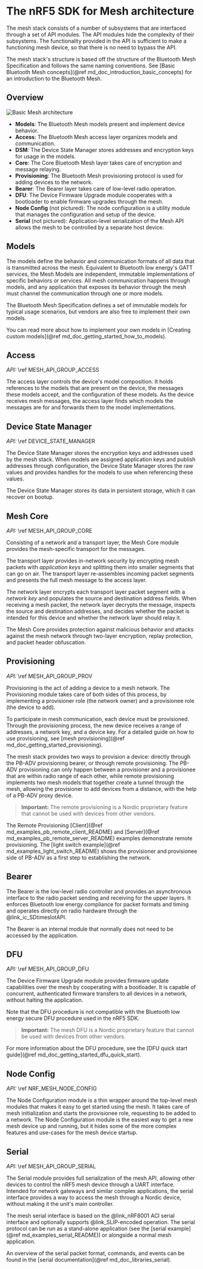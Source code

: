 # The nRF5 SDK for Mesh architecture

The mesh stack consists of a number of subsystems that are interfaced through a set of API modules. The API modules hide the complexity of their subsystems. The functionality provided in the API is sufficient to make a functioning mesh device, so that there is no need to bypass the API.

The mesh stack's structure is based off the structure of the Bluetooth Mesh Specification and follows the same naming conventions. See [Basic Bluetooth Mesh concepts](@ref md_doc_introduction_basic_concepts) for an introduction to the Bluetooth Mesh.

## Overview

 ![Basic Mesh architecture](img/basic_architecture.svg)

- **Models**: The Bluetooth Mesh models present and implement device behavior.
- **Access**: The Bluetooth Mesh access layer organizes models and communication.
- **DSM**: The Device State Manager stores addresses and encryption keys for usage in the models.
- **Core**: The Core Bluetooth Mesh layer takes care of encryption and message relaying.
- **Provisioning**: The Bluetooth Mesh provisioning protocol is used for adding devices to the network.
- **Bearer**: The Bearer layer takes care of low-level radio operation.
- **DFU**: The Device Firmware Upgrade module cooperates with a bootloader to enable firmware upgrades through the mesh.
- **Node Config** (not pictured): The node configuration is a utility module that manages the configuration and setup of the device.
- **Serial** (not pictured): Application-level serialization of the Mesh API allows the mesh to be controlled by a separate host device.

## Models

The models define the behavior and communication formats of all data that is transmitted across the mesh. Equivalent to Bluetooth low energy's GATT services, the Mesh Models are independent, immutable implementations of specific behaviors or services. All mesh communication happens through models, and any application that exposes its behavior through the mesh must channel the communication through one or more models.

The Bluetooth Mesh Specification defines a set of immutable models for typical usage scenarios, but vendors are also free to implement their own models.

You can read more about how to implement your own models in [Creating custom models](@ref md_doc_getting_started_how_to_models).

## Access

*API:* \ref MESH_API_GROUP_ACCESS

The access layer controls the device's model composition. It holds references to the models that are present on the device, the messages these models accept, and the configuration of these models. As the device receives mesh messages, the access layer finds which models the messages are for and forwards them to the model implementations.

## Device State Manager

*API:* \ref DEVICE_STATE_MANAGER

The Device State Manager stores the encryption keys and addresses used by the mesh stack. When models are assigned application keys and publish addresses through configuration, the Device State Manager stores the raw values and provides handles for the models to use when referencing these values.

The Device State Manager stores its data in persistent storage, which it can recover on bootup.

## Mesh Core

*API:* \ref MESH_API_GROUP_CORE

Consisting of a network and a transport layer, the Mesh Core module provides the mesh-specific transport for the messages.

The transport layer provides in-network security by encrypting mesh packets with _application keys_ and splitting them into smaller segments that can go on air. The transport layer re-assembles incoming packet segments and presents the full mesh message to the access layer.

The network layer encrypts each transport layer packet segment with a _network key_ and populates the source and destination address fields. When receiving a mesh packet, the network layer decrypts the message, inspects the source and destination addresses, and decides whether the packet is intended for this device and whether the network layer should relay it.

The Mesh Core provides protection against malicious behavior and attacks against the mesh network through two-layer encryption, replay protection, and packet header obfuscation.

## Provisioning

*API:* \ref MESH_API_GROUP_PROV

Provisioning is the act of adding a device to a mesh network. The Provisioning module takes care of both sides of this process, by implementing a provisioner role (the network owner) and a provisionee role (the device to add).

To participate in mesh communication, each device must be provisioned. Through the provisioning process, the new device receives a range of addresses, a network key, and a device key. For a detailed guide on how to use provisioning, see [mesh provisioning](@ref md_doc_getting_started_provisioning).

The mesh stack provides two ways to provision a device: directly through the PB-ADV provisioning bearer, or through remote provisioning. The PB-ADV provisioning can only happen between a provisioner and a provisionee that are within radio range of each other, while remote provisioning implements two mesh models that together create a tunnel through the mesh, allowing the provisioner to add devices from a distance, with the help of a PB-ADV proxy device.

> **Important:** The remote provisioning is a Nordic proprietary feature that cannot be used with devices from other vendors.

The Remote Provisioning [Client](@ref md_examples_pb_remote_client_README) and [Server](@ref md_examples_pb_remote_server_README) examples demonstrate remote provisioning. The [light switch example](@ref md_examples_light_switch_README) shows the provisioner and provisionee side of PB-ADV as a first step to establishing the network.

## Bearer

The Bearer is the low-level radio controller and provides an asynchronous interface to the radio packet sending and receiving for the upper layers. It enforces Bluetooth low energy compliance for packet formats and timing and operates directly on radio hardware through the @link_ic_SDtimeslotAPI<!--SoftDevice Timeslot API: http://infocenter.nordicsemi.com/topic/com.nordic.infocenter.s132.sds/dita/softdevices/s130/concurrent_multiprotocol_tsl_api/concurrent_multiprotocol_tsl_api.html-->.

The Bearer is an internal module that normally does not need to be accessed by the application.

## DFU

*API:* \ref MESH_API_GROUP_DFU

The Device Firmware Upgrade module provides firmware update capabilities over the mesh by cooperating with a bootloader. It is capable of concurrent, authenticated firmware transfers to all devices in a network, without halting the application.

Note that the DFU procedure is not compatible with the Bluetooth low energy secure DFU procedure used in the nRF5 SDK.

> **Important:** The mesh DFU is a Nordic proprietary feature that cannot be used with devices from other vendors.

For more information about the DFU procedure, see the [DFU quick start guide](@ref md_doc_getting_started_dfu_quick_start).

## Node Config

*API:* \ref NRF_MESH_NODE_CONFIG

The Node Configuration module is a thin wrapper around the top-level mesh modules that makes it easy to get started using the mesh. It takes care of mesh initialization and starts the provisionee role, requesting to be added to a network. The Node Configuration module is the easiest way to get a new mesh device up and running, but it hides some of the more complex features and use-cases for the mesh device startup.

## Serial

*API:* \ref MESH_API_GROUP_SERIAL

The Serial module provides full serialization of the mesh API, allowing other devices to control the nRF5 mesh device through a UART interface. Intended for network gateways and similar complex applications, the serial interface provides a way to access the mesh through a Nordic device, without making it the unit's main controller.

The mesh serial interface is based on the @link_nRF8001 <!--nRF8001: http://www.nordicsemi.com/eng/Products/Bluetooth-low-energy/nRF8001--> ACI serial interface and optionally supports @link_SLIP<!--SLIP: https://en.wikipedia.org/wiki/Serial_Line_Internet_Protocol-->-encoded operation. The serial protocol can be run as a stand-alone application (see the [serial example](@ref md_examples_serial_README)) or alongside a normal mesh application.

An overview of the serial packet format, commands, and events can be found in the [serial documentation](@ref md_doc_libraries_serial).
